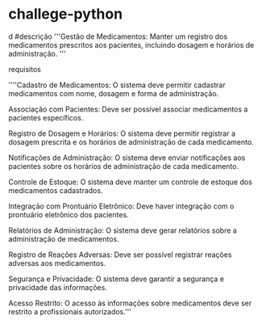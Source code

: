 # challege-python
d
#descrição 
'''Gestão de Medicamentos: Manter um registro dos medicamentos prescritos aos pacientes, incluindo dosagem e horários
de administração.
'''

requisitos

''''Cadastro de Medicamentos: O sistema deve permitir cadastrar medicamentos com nome, dosagem e forma de administração.

Associação com Pacientes: Deve ser possível associar medicamentos a pacientes específicos.

Registro de Dosagem e Horários: O sistema deve permitir registrar a dosagem prescrita e os horários de administração de cada medicamento.

Notificações de Administração: O sistema deve enviar notificações aos pacientes sobre os horários de administração de cada medicamento.

Controle de Estoque: O sistema deve manter um controle de estoque dos medicamentos cadastrados.

Integração com Prontuário Eletrônico: Deve haver integração com o prontuário eletrônico dos pacientes.

Relatórios de Administração: O sistema deve gerar relatórios sobre a administração de medicamentos.

Registro de Reações Adversas: Deve ser possível registrar reações adversas aos medicamentos.

Segurança e Privacidade: O sistema deve garantir a segurança e privacidade das informações.

Acesso Restrito: O acesso às informações sobre medicamentos deve ser restrito a profissionais autorizados.'''


